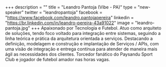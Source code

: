 +++
description = ""
title = "Leandro Pantoja (Vibe - PA)"
type = "new-speaker"
twitter = "leandropantoja"
facebook = "https://www.facebook.com/leandro.pantojapereira"
linkedin = "https://br.linkedin.com/in/leandro-pereira-43a91022"
image = "leandro-pantoja.jpg"
+++
Apaixonado por Tecnologia e Futebol.
Atuo como arquiteto de soluções, tendo foco voltado para integração entre sistemas, seguindo a linha teórica e prática da arquitetura orientada a serviços. Destacando a definição, modelagem e construção e implantação de Serviços / APIs, com uma visão de integração e entrega contínua para atender de maneira mais ágil as necessidades dos clientes. Torcedor fanático do Paysandu Sport Club e jogador de futebol amador nas horas vagas.